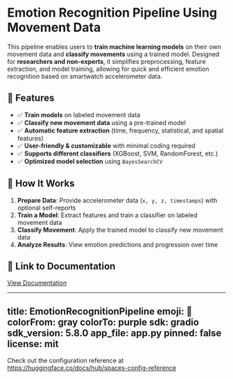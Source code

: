 # Emotion Recognition Pipeline Using Movement Data

This pipeline enables users to **train machine learning models** on their own movement data and **classify movements** using a trained model. Designed for **researchers and non-experts**, it simplifies preprocessing, feature extraction, and model training, allowing for quick and efficient emotion recognition based on smartwatch accelerometer data.

## 🚀 Features
- ✅ **Train models** on labeled movement data  
- ✅ **Classify new movement data** using a pre-trained model  
- ✅ **Automatic feature extraction** (time, frequency, statistical, and spatial features)  
- ✅ **User-friendly & customizable** with minimal coding required  
- ✅ **Supports different classifiers** (XGBoost, SVM, RandomForest, etc.)  
- ✅ **Optimized model selection** using `BayesSearchCV`  

## 📌 How It Works
1. **Prepare Data**: Provide accelerometer data (`x, y, z, timestamps`) with optional self-reports  
2. **Train a Model**: Extract features and train a classifier on labeled movement data  
3. **Classify Movement**: Apply the trained model to classify new movement data  
4. **Analyze Results**: View emotion predictions and progression over time  

## 📄 **Link to Documentation**
[View Documentation](https://mininato.github.io/UserTesting/)

---
title: EmotionRecognitionPipeline
emoji: 👀
colorFrom: gray
colorTo: purple
sdk: gradio
sdk_version: 5.8.0
app_file: app.py
pinned: false
license: mit
---

Check out the configuration reference at https://huggingface.co/docs/hub/spaces-config-reference
